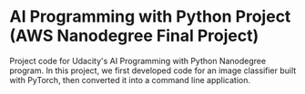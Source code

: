 # AI Programming with Python Project (AWS Nanodegree Final Project)

Project code for Udacity's AI Programming with Python Nanodegree program. In this project, we first developed code for an image classifier built with PyTorch, then converted it into a command line application.
